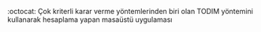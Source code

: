 :octocat: Çok kriterli karar verme yöntemlerinden biri olan TODIM yöntemini kullanarak hesaplama yapan masaüstü uygulaması 
